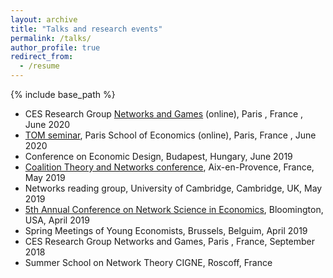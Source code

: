 ```yaml
---
layout: archive
title: "Talks and research events" 
permalink: /talks/
author_profile: true
redirect_from:
  - /resume
---
```


{% include base_path %}

* CES Research Group [Networks and Games](https://sites.google.com/site/cesworkinggroupnetworks/) (online), Paris , France , June 2020
* [TOM seminar](https://www.parisschoolofeconomics.eu/en/research/seminars/lunch-s-theory-organisation-markets-tom/), Paris School of Economics (online), Paris, France , June 2020
* Conference on Economic Design, Budapest, Hungary, June 2019
* [Coalition Theory and Networks conference](http://www.coalitiontheory.net/content/24th-coalition-theory-network-workshop), Aix-en-Provence, France, May 2019
* Networks reading group, University of Cambridge, Cambridge, UK, May 2019
* [5th Annual Conference on Network Science in Economics](https://drive.google.com/file/d/1a7_-N_Vx5XbYDPymIQzWh_ksuvp5b8FY/view), Bloomington, USA, April 2019
* Spring Meetings of Young Economists, Brussels, Belguim, April 2019
* CES Research Group Networks and Games, Paris , France, September 2018
* Summer School on Network Theory CIGNE, Roscoff, France
